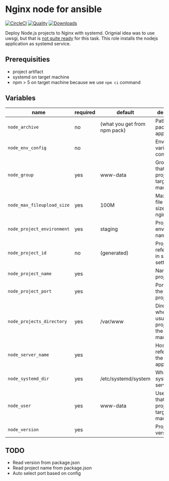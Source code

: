 # Nginx node for ansible

[![CircleCI](https://img.shields.io/circleci/project/github/practical-ansible/nginx-node.svg)](https://circleci.com/gh/practical-ansible/nginx-node)
[![Quality](https://img.shields.io/ansible/quality/39746.svg)](https://galaxy.ansible.com/practical-ansible/nginx_node)
[![Downloads](https://img.shields.io/ansible/role/d/39746.svg)](https://galaxy.ansible.com/practical-ansible/nginx_node)

Deploy Node.js projects to Nginx with systemd. Orignial idea was to use uwsgi, but that is [not quite ready](https://uwsgi-docs.readthedocs.io/en/latest/V8.html) for this task. This role installs the nodejs application as systemd service.

## Prerequisities

* project artifact
* systemd on target machine
* npm > 5 on target machine because we use `npm ci` command

## Variables

|name|required|default|description|
|----|--------|-------|-----------|
|`node_archive`|no|(what you get from npm pack)|Path to the packaged application|
|`node_env_config`|no||Environment variables configuration|
|`node_group`|yes|www-data|Group name that runs the project on target machine|
|`node_max_fileupload_size`|yes|100M|Maximum file upload size for nginx|
|`node_project_environment`|yes|staging|Project environment name|
|`node_project_id`|no|(generated)|Project id to reference it in system settings|
|`node_project_name`|yes||Name of the project|
|`node_project_port`|yes||Port to run the node project on|
|`node_projects_directory`|yes|/var/www|Directory where you usually put projects on the target machine|
|`node_server_name`|yes||Hostname to reference the application
|`node_systemd_dir`|yes|/etc/systemd/system|Where your systemd services live
|`node_user`|yes|www-data|User name that runs the project on target machine|
|`node_version`|yes||Project version|

## TODO

* Read version from package.json
* Read project name from package.json
* Auto select port based on config

